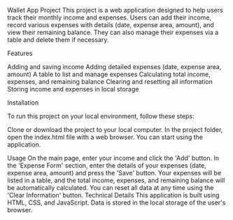 Wallet App Project
This project is a web application designed to help users track their monthly income and expenses. Users can add their income, record various expenses with details (date, expense area, amount), and view their remaining balance. They can also manage their expenses via a table and delete them if necessary.



Features


Adding and saving income
Adding detailed expenses (date, expense area, amount)
A table to list and manage expenses
Calculating total income, expenses, and remaining balance
Clearing and resetting all information
Storing income and expenses in local storage


Installation


To run this project on your local environment, follow these steps:

Clone or download the project to your local computer.
In the project folder, open the index.html file with a web browser.
You can start using the application.




Usage
On the main page, enter your income and click the 'Add' button.
In the 'Expense Form' section, enter the details of your expenses (date, expense area, amount) and press the 'Save' button.
Your expenses will be listed in a table, and the total income, expenses, and remaining balance will be automatically calculated.
You can reset all data at any time using the 'Clear Information' button.
Technical Details
This application is built using HTML, CSS, and JavaScript. Data is stored in the local storage of the user's browser.




